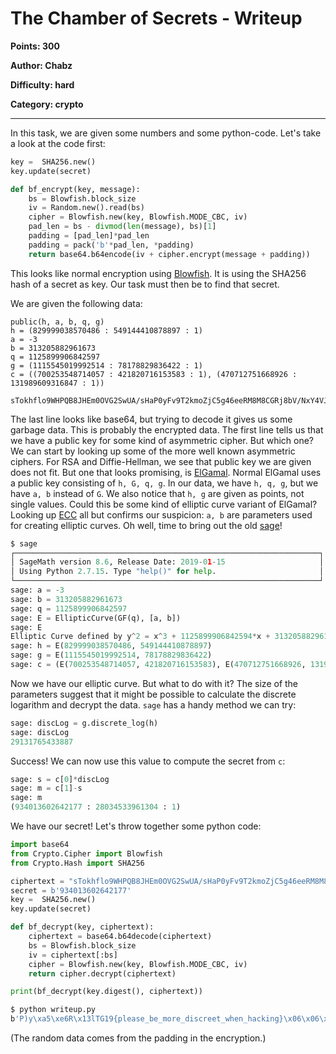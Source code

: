 # The Chamber of Secrets - Writeup
**Points: 300**

**Author: Chabz**

**Difficulty: hard**

**Category: crypto**
___

In this task, we are given some numbers and some python-code.
Let's take a look at the code first:
```python
key =  SHA256.new()
key.update(secret)

def bf_encrypt(key, message):
    bs = Blowfish.block_size
    iv = Random.new().read(bs)
    cipher = Blowfish.new(key, Blowfish.MODE_CBC, iv)
    pad_len = bs - divmod(len(message), bs)[1]
    padding = [pad_len]*pad_len
    padding = pack('b'*pad_len, *padding)
    return base64.b64encode(iv + cipher.encrypt(message + padding))
```
This looks like normal encryption using 
[Blowfish](https://www.dlitz.net/software/pycrypto/api/current/Crypto.Cipher.Blowfish-module.html).
It is using the SHA256 hash of a secret as key.
Our task must then be to find that secret. 

We are given the following data:
```
public(h, a, b, q, g)
h = (829999038570486 : 549144410878897 : 1)
a = -3
b = 313205882961673
q = 1125899906842597
g = (1115545019992514 : 78178829836422 : 1)
c = ((700253548714057 : 421820716153583 : 1), (470712751668926 : 131989609316847 : 1))

sTokhflo9WHPQB8JHEm0OVG2SwUA/sHaP0yFv9T2kmoZjC5g46eeRM8M8CGRj8bV/NxY4VJ8Ls0=
```
The last line looks like base64, but trying to
decode it gives us some garbage data. This is 
probably the encrypted data. The first line tells
us that we have a public key for some kind of 
asymmetric cipher. But which one? We can start
by looking up some of the more well known asymmetric
ciphers. For RSA and Diffie-Hellman, we see that 
public key we are given does not fit. But one that
looks promising, is [ElGamal](https://en.wikipedia.org/wiki/ElGamal_encryption).
Normal ElGamal uses a public key consisting of 
`h, G, q, g`. In our data, we have `h, q, g`, but we
have `a, b` instead of `G`. We also notice that
`h, g` are given as points, not single values. 
Could this be some kind of elliptic curve variant
of ElGamal? Looking up [ECC](https://en.wikipedia.org/wiki/Elliptic-curve_cryptography)
all but confirms our suspicion: `a, b` are parameters
used for creating elliptic curves. Oh well, time
to bring out the old [sage](http://www.sagemath.org/)!
```python
$ sage
┌────────────────────────────────────────────────────────────────────┐
│ SageMath version 8.6, Release Date: 2019-01-15                     │
│ Using Python 2.7.15. Type "help()" for help.                       │
└────────────────────────────────────────────────────────────────────┘
sage: a = -3
sage: b = 313205882961673
sage: q = 1125899906842597
sage: E = EllipticCurve(GF(q), [a, b])
sage: E
Elliptic Curve defined by y^2 = x^3 + 1125899906842594*x + 313205882961673 over Finite Field of size 1125899906842597
sage: h = E(829999038570486, 549144410878897)
sage: g = E(1115545019992514, 78178829836422)
sage: c = (E(700253548714057, 421820716153583), E(470712751668926, 131989609316847))
```
Now we have our elliptic curve. But what to do with it?
The size of the parameters suggest that it might
be possible to calculate the discrete logarithm
and decrypt the data. `sage` has a handy method we can
try:
```python
sage: discLog = g.discrete_log(h)
sage: discLog
29131765433887
```
Success! We can now use this value to compute the
secret from `c`:
```python
sage: s = c[0]*discLog
sage: m = c[1]-s
sage: m
(934013602642177 : 28034533961304 : 1)
```
We have our secret! Let's throw together some python code:
```python
import base64
from Crypto.Cipher import Blowfish
from Crypto.Hash import SHA256

ciphertext = "sTokhflo9WHPQB8JHEm0OVG2SwUA/sHaP0yFv9T2kmoZjC5g46eeRM8M8CGRj8bV/NxY4VJ8Ls0="
secret = b'934013602642177'
key =  SHA256.new()
key.update(secret)

def bf_decrypt(key, ciphertext):
    ciphertext = base64.b64decode(ciphertext)
    bs = Blowfish.block_size
    iv = ciphertext[:bs]
    cipher = Blowfish.new(key, Blowfish.MODE_CBC, iv)
    return cipher.decrypt(ciphertext)

print(bf_decrypt(key.digest(), ciphertext))
```
```bash
$ python writeup.py
b'P)y\xa5\xe6R\x13lTG19{please_be_more_discreet_when_hacking}\x06\x06\x06\x06\x06\x06'
```
(The random data comes from the padding in the encryption.)

